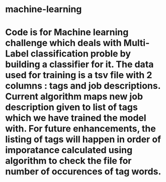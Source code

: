 # machine-learning

# Code is for Machine learning challenge which deals with Multi-Label classification proble by building a classifier for it. The data used for training is a tsv file with 2 columns : tags and job descriptions. Current algorithm maps new job description given to list of tags which we have trained the model with. For future enhancements, the listing of tags will happen in order of imporatance calculated using algorithm to check the file for number of occurences of tag words.
